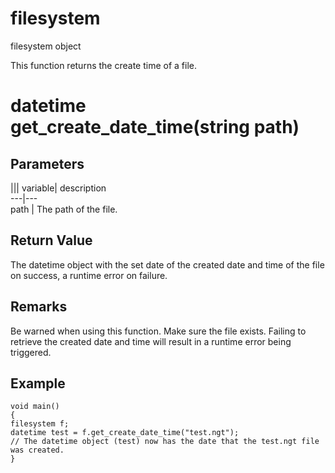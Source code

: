 # filesystem

filesystem object

  


This function returns the create time of a file.

# datetime get_create_date_time(string path)

## Parameters

||| variable| description  
---|---  
path | The path of the file.  
  
## Return Value

The datetime object with the set date of the created date and time of the file on success, a runtime error on failure.

## Remarks

Be warned when using this function. Make sure the file exists. Failing to retrieve the created date and time will result in a runtime error being triggered.

## Example


```
void main()
{
filesystem f;
datetime test = f.get_create_date_time("test.ngt");
// The datetime object (test) now has the date that the test.ngt file was created.
}

```
